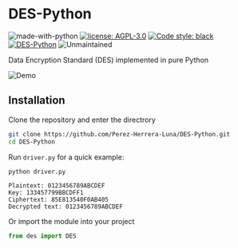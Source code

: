 # DES-Python

![made-with-python](https://img.shields.io/badge/Made%20with-Python%203-1f425f.svg)
[![license: AGPL-3.0](https://img.shields.io/github/license/Perez-Herrera-Luna/DES-Python.svg)](https://github.com/Perez-Herrera-Luna/DES-Python/blob/main/LICENSE)
[![Code style: black](https://img.shields.io/badge/code%20style-black-000000.svg)](https://github.com/psf/black)
[![DES-Python](https://github.com/Perez-Herrera-Luna/DES-Python/actions/workflows/python-app.yml/badge.svg)](https://github.com/Perez-Herrera-Luna/DES-Python/actions/workflows/python-app.yml)
![Unmaintained](http://unmaintained.tech/badge.svg)

Data Encryption Standard (DES) implemented in pure Python

![Demo](https://github.com/user-attachments/assets/dc7d5830-3d71-4a24-a2c4-2e5617c53e9a)

## Installation

Clone the repository and enter the directrory
```bash
git clone https://github.com/Perez-Herrera-Luna/DES-Python.git
cd DES-Python
```
Run `driver.py` for a quick example:
```bash
python driver.py
```
```
Plaintext: 0123456789ABCDEF
Key: 133457799BBCDFF1
Ciphertext: 85E813540F0AB405
Decrypted text: 0123456789ABCDEF
```
Or import the module into your project
```python
from des import DES
```
<!--

## Usage

### 1. DES

Define a `DES` object while passing in your key. Key should be a string representing an 8 byte hexadecimal number. There should be no leading "0x"
```python
from des import DES
des = DES.DES("133457799BBCDFF1")
```
You can encrypt by calling `encrypt()` and passing in a string representing an 8 byte hexadecimal number
```python
des.encrypt("0123456789ABCDEF")    # -> 85E813540F0AB405
```
You can simarly decrypt by calling `decrypt()` and passing in a hex strng to decrypt
```python
des.decrypt("85E813540F0AB405")    # -> 0123456789ABCDEF
```

### 2. Triple DES
Works the same as DES except you need to pass in two or three keys when defining the `Triple_Des` object. If only two keys are supplied, the first key will be used for the third key.
```python
from des import triple_DES
key1 = "133457799BBCDFF1"
key2 = "AABB09182736CCDD"
key3 = "0E329232EA6D0D73"
triple_des = triple_DES.TripleDES(key1, key2, key3)
```

-->
